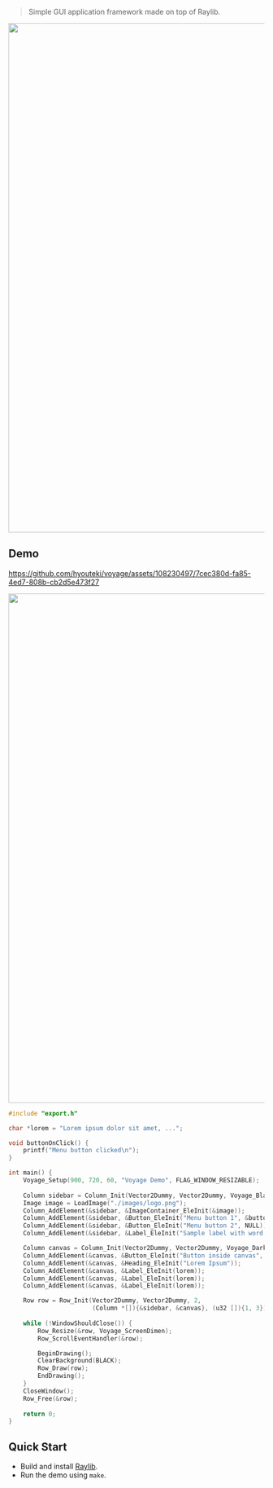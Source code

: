> Simple GUI application framework made on top of Raylib.

<image src="./images/logo.png" width="1000">

## Demo
https://github.com/hyouteki/voyage/assets/108230497/7cec380d-fa85-4ed7-808b-cb2d5e473f27

<image src="./images/demo1.png" width="1000">

``` c
#include "export.h"

char *lorem = "Lorem ipsum dolor sit amet, ...";

void buttonOnClick() {
    printf("Menu button clicked\n");
}

int main() {
    Voyage_Setup(900, 720, 60, "Voyage Demo", FLAG_WINDOW_RESIZABLE);
    
    Column sidebar = Column_Init(Vector2Dummy, Vector2Dummy, Voyage_Black);
    Image image = LoadImage("./images/logo.png");
    Column_AddElement(&sidebar, &ImageContainer_EleInit(&image));
    Column_AddElement(&sidebar, &Button_EleInit("Menu button 1", &buttonOnClick));    
    Column_AddElement(&sidebar, &Button_EleInit("Menu button 2", NULL));    
    Column_AddElement(&sidebar, &Label_EleInit("Sample label with word wrap"));

    Column canvas = Column_Init(Vector2Dummy, Vector2Dummy, Voyage_DarkBrown);
    Column_AddElement(&canvas, &Button_EleInit("Button inside canvas", NULL));    
    Column_AddElement(&canvas, &Heading_EleInit("Lorem Ipsum"));    
    Column_AddElement(&canvas, &Label_EleInit(lorem));
    Column_AddElement(&canvas, &Label_EleInit(lorem));
    Column_AddElement(&canvas, &Label_EleInit(lorem));

    Row row = Row_Init(Vector2Dummy, Vector2Dummy, 2,
                       (Column *[]){&sidebar, &canvas}, (u32 []){1, 3});
    
    while (!WindowShouldClose()) {
        Row_Resize(&row, Voyage_ScreenDimen);
        Row_ScrollEventHandler(&row);    

        BeginDrawing();
        ClearBackground(BLACK);
        Row_Draw(row);
        EndDrawing();
    }
    CloseWindow();
    Row_Free(&row);
    
    return 0;
}
```

## Quick Start
- Build and install [Raylib](https://github.com/raysan5/raylib?tab=readme-ov-file#build-and-installation).
- Run the demo using `make`.

